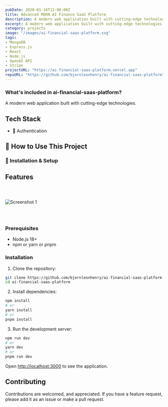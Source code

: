 ```yaml
---
pubDate: 2020-01-16T12:00:00Z
title: Advanced MERN AI Finance SaaS Platform
description: A modern web application built with cutting-edge technologies.
excerpt: A modern web application built with cutting-edge technologies.
category: projects
image: "/images/ai-financial-saas-platform.svg"
tags:
- MongoDB
- Express.js
- React
- Node.js
- OpenAI API
- Stripe
projectURL: "https://ai-financial-saas-platform.vercel.app"
repoURL: "https://github.com/bjornleonhenry/ai-financial-saas-platform"
---
```


### What's included in ai-financial-saas-platform?

A modern web application built with cutting-edge technologies.

## Tech Stack

* 🔐 Authentication
## 🔧 How to Use This Project
### 🚀 Installation & Setup

## Features

### &nbsp;

![Screenshot 1](/images/ai-financial-saas-platform-1.webp)

### &nbsp;

### Prerequisites

- Node.js 18+
- npm or yarn or pnpm

### Installation

1. Clone the repository:
```bash
git clone https://github.com/bjornleonhenry/ai-financial-saas-platform.git
cd ai-financial-saas-platform
```

2. Install dependencies:
```bash
npm install
# or
yarn install
# or
pnpm install
```

3. Run the development server:
```bash
npm run dev
# or
yarn dev
# or
pnpm run dev
```

Open [http://localhost:3000](http://localhost:3000) to see the application.

## Contributing

Contributions are welcomed, and appreciated. If you have a feature request, please add it as an issue or make a pull request.
